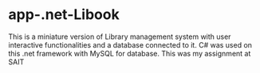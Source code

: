 # app-.net-Libook
 This is a miniature version of Library management system with user interactive functionalities and a database connected to it. C# was used on this .net framework with MySQL for database. This was my assignment at SAIT

